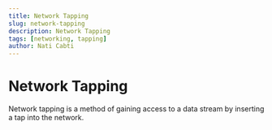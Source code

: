 ```yaml
---
title: Network Tapping
slug: network-tapping
description: Network Tapping
tags: [networking, tapping]
author: Nati Cabti
---
```


# Network Tapping

Network tapping is a method of gaining access to a data stream by inserting a tap into the network.
